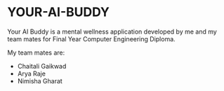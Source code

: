 # YOUR-AI-BUDDY
Your AI Buddy is a mental wellness application developed by me and my team mates for Final Year Computer Engineering Diploma.

My team mates are:
- Chaitali Gaikwad
- Arya Raje
- Nimisha Gharat
